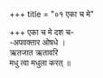 +++
title = "०१ एका च मे"

+++
एका च मे दश च-  
-अपवक्तार ओषधे ।  
ऋतजात ऋतावरि  
मधु त्वा मधुला करत् ॥